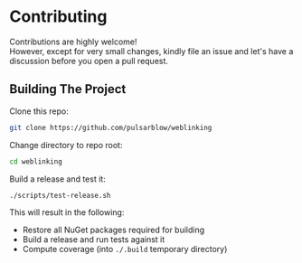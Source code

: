 # Contributing

Contributions are highly welcome!\
However, except for very small changes, kindly file an issue and let's have a discussion before you open a pull request.

## Building The Project

Clone this repo:

```bash
git clone https://github.com/pulsarblow/weblinking
```

Change directory to repo root:

```bash
cd weblinking
```

Build a release and test it:

```bash
./scripts/test-release.sh
```

This will result in the following:

-   Restore all NuGet packages required for building
-   Build a release and run tests against it
-   Compute coverage (into `./.build` temporary directory)
